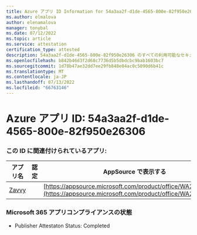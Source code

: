 ```yaml
---
title: Azure アプリ ID Information for 54a3aa2f-d1de-4565-800e-82f950e26306
ms.author: elmalova
author: elenamalova
manager: tonybal
ms.date: 07/12/2022
ms.topic: article
ms.service: attestation
certification_type: attested
description: 54a3aa2f-d1de-4565-800e-82f950e26306 のすべての利用可能なセキュリティとコンプライアンス情報。
ms.openlocfilehash: b842b46d3f2d68c7736d5b5dbdcbc9bab1603bc7
ms.sourcegitcommit: 1d78b47ae32dd7ee29fb848e04ac0c5090d6b41c
ms.translationtype: MT
ms.contentlocale: ja-JP
ms.lasthandoff: 07/13/2022
ms.locfileid: "66763146"
---
```

# <a name="azure-app-id-54a3aa2f-d1de-4565-800e-82f950e26306"></a>Azure アプリ ID: 54a3aa2f-d1de-4565-800e-82f950e26306


### <a name="apps-associated-with-this-id"></a>この ID に関連付けられているアプリ:
| **アプリ名** | **認定** | **AppSource で表示する** |
|--------------|---------------|-----------------------|
| [Zavvy](../forward/WA200003965.md) |  | [https://appsource.microsoft.com/product/office/WA200003965](https://appsource.microsoft.com/product/office/WA200003965) |

### <a name="microsoft-365-app-compliance-status"></a>Microsoft 365 アプリコンプライアンスの状態
- Publisher Attestaton Status: Completed
